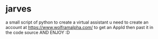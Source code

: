 # jarves
a small script of python to create a virtual assistant
u need to create an account at https://www.wolframalpha.com/ to get an AppId then past it in the code source 
AND ENJOY :D
